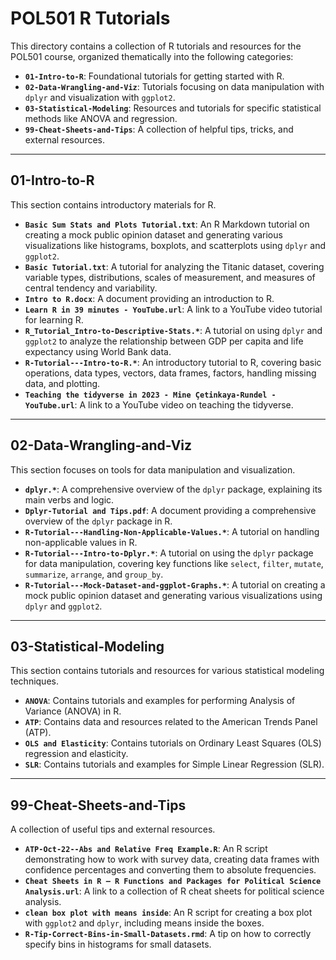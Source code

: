 # POL501 R Tutorials

This directory contains a collection of R tutorials and resources for the POL501 course, organized thematically into the following categories:

- **`01-Intro-to-R`**: Foundational tutorials for getting started with R.
- **`02-Data-Wrangling-and-Viz`**: Tutorials focusing on data manipulation with `dplyr` and visualization with `ggplot2`.
- **`03-Statistical-Modeling`**: Resources and tutorials for specific statistical methods like ANOVA and regression.
- **`99-Cheat-Sheets-and-Tips`**: A collection of helpful tips, tricks, and external resources.

---

## 01-Intro-to-R

This section contains introductory materials for R.

- **`Basic Sum Stats and Plots Tutorial.txt`**: An R Markdown tutorial on creating a mock public opinion dataset and generating various visualizations like histograms, boxplots, and scatterplots using `dplyr` and `ggplot2`.
- **`Basic Tutorial.txt`**: A tutorial for analyzing the Titanic dataset, covering variable types, distributions, scales of measurement, and measures of central tendency and variability.
- **`Intro to R.docx`**: A document providing an introduction to R.
- **`Learn R in 39 minutes - YouTube.url`**: A link to a YouTube video tutorial for learning R.
- **`R_Tutorial_Intro-to-Descriptive-Stats.*`**: A tutorial on using `dplyr` and `ggplot2` to analyze the relationship between GDP per capita and life expectancy using World Bank data.
- **`R-Tutorial---Intro-to-R.*`**: An introductory tutorial to R, covering basic operations, data types, vectors, data frames, factors, handling missing data, and plotting.
- **`Teaching the tidyverse in 2023 - Mine Çetinkaya-Rundel - YouTube.url`**: A link to a YouTube video on teaching the tidyverse.

---

## 02-Data-Wrangling-and-Viz

This section focuses on tools for data manipulation and visualization.

- **`dplyr.*`**: A comprehensive overview of the `dplyr` package, explaining its main verbs and logic.
- **`Dplyr-Tutorial and Tips.pdf`**: A document providing a comprehensive overview of the `dplyr` package in R.
- **`R-Tutorial---Handling-Non-Applicable-Values.*`**: A tutorial on handling non-applicable values in R.
- **`R-Tutorial---Intro-to-Dplyr.*`**: A tutorial on using the `dplyr` package for data manipulation, covering key functions like `select`, `filter`, `mutate`, `summarize`, `arrange`, and `group_by`.
- **`R-Tutorial---Mock-Dataset-and-ggplot-Graphs.*`**: A tutorial on creating a mock public opinion dataset and generating various visualizations using `dplyr` and `ggplot2`.

---

## 03-Statistical-Modeling

This section contains tutorials and resources for various statistical modeling techniques.

- **`ANOVA`**: Contains tutorials and examples for performing Analysis of Variance (ANOVA) in R.
- **`ATP`**: Contains data and resources related to the American Trends Panel (ATP).
- **`OLS and Elasticity`**: Contains tutorials on Ordinary Least Squares (OLS) regression and elasticity.
- **`SLR`**: Contains tutorials and examples for Simple Linear Regression (SLR).

---

## 99-Cheat-Sheets-and-Tips

A collection of useful tips and external resources.

- **`ATP-Oct-22--Abs and Relative Freq Example.R`**: An R script demonstrating how to work with survey data, creating data frames with confidence percentages and converting them to absolute frequencies.
- **`Cheat Sheets in R – R Functions and Packages for Political Science Analysis.url`**: A link to a collection of R cheat sheets for political science analysis.
- **`clean box plot with means inside`**: An R script for creating a box plot with `ggplot2` and `dplyr`, including means inside the boxes.
- **`R-Tip-Correct-Bins-in-Small-Datasets.rmd`**: A tip on how to correctly specify bins in histograms for small datasets.
